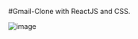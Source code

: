 #Gmail-Clone
with ReactJS and CSS.

![image](https://user-images.githubusercontent.com/71965521/160165115-6ea1ab85-4149-477d-b89d-69b96773d712.png)

